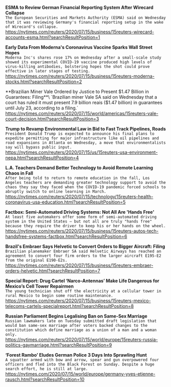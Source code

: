 **ESMA to Review German Financial Reporting System After Wirecard Collapse**\
`The European Securities and Markets Authority (ESMA) said on Wednesday that it was reviewing Germany's financial reporting setup in the wake of Wirecard's collapse.`\
https://nytimes.com/reuters/2020/07/15/business/15reuters-wirecard-accounts-esma.html?searchResultPosition=1

**Early Data From Moderna's Coronavirus Vaccine Sparks Wall Street Hopes**\
`Moderna Inc's shares rose 17% on Wednesday after a small-scale study showed its experimental COVID-19 vaccine produced high levels of virus-killing antibodies, bolstering hopes the shot could prove effective in later stages of testing. `\
https://nytimes.com/reuters/2020/07/15/business/15reuters-moderna-stocks.html?searchResultPosition=2

**Brazilian Miner Vale Ordered by Justice to Present $1.47 Billion in Guarantees: Filing**\
`Brazilian miner Vale SA said on Wednesday that a court has ruled it must present 7.9 billion reais ($1.47 billion) in guarantees until July 23, according to a filing.`\
https://nytimes.com/reuters/2020/07/15/world/americas/15reuters-vale-court-decision.html?searchResultPosition=3

**Trump to Revamp Environmental Law in Bid to Fast Track Pipelines, Roads**\
`President Donald Trump is expected to announce his final plans to expedite permitting for major infrastructure like oil pipelines and road expansions in Atlanta on Wednesday, a move that environmentalists say will bypass public input.`\
https://nytimes.com/reuters/2020/07/15/us/15reuters-usa-environment-nepa.html?searchResultPosition=4

**L.A. Teachers Demand Better Technology to Avoid Remote Learning Chaos in Fall**\
`After being told to return to remote education in the fall, Los Angeles teachers are demanding greater technology support to avoid the chaos they say they faced when the COVID-19 pandemic forced schools to abruptly switch to online learning in March.  `\
https://nytimes.com/reuters/2020/07/15/technology/15reuters-health-coronavirus-usa-education.html?searchResultPosition=5

**Factbox: Semi-Automated Driving Systems: Not All Are 'Hands Free'**\
`At least five automakers offer some form of semi-automated driving system in the United States — but not all are truly "hands free" because they require the driver to keep his or her hands on the wheel. `\
https://nytimes.com/reuters/2020/07/15/business/15reuters-autos-tech-handsfree-systems-factbox.html?searchResultPosition=6

**Brazil's Embraer Says Helvetic to Convert Orders to Bigger Aircraft: Filing**\
`Brazilian planemaker Embraer SA said Helvetic Airways has reached an agreement to convert four firm orders to the larger aircraft E195-E2 from the original E190-E2s.`\
https://nytimes.com/reuters/2020/07/15/business/15reuters-embraer-orders-helvetic.html?searchResultPosition=7

**Special Report: Drug Cartel ‘Narco-Antennas’ Make Life Dangerous for Mexico’s Cell Tower Repairmen**\
`The young technician shut off the electricity at a cellular tower in rural Mexico to begin some routine maintenance.`\
https://nytimes.com/reuters/2020/07/15/business/15reuters-mexico-telecoms-cartels-specialreport.html?searchResultPosition=8

**Russian Parliament Begins Legalising Ban on Same-Sex Marriage**\
`Russian lawmakers late on Tuesday submitted draft legislation that would ban same-sex marriage after voters backed changes to the constitution which define marriage as a union of a man and a woman only.`\
https://nytimes.com/reuters/2020/07/15/world/europe/15reuters-russia-politics-gaymarriage.html?searchResultPosition=9

**‘Forest Rambo’ Eludes German Police 3 Days Into Sprawling Hunt**\
`A squatter armed with bow and arrow, spear and gun overpowered four officers and fled into the Black Forest on Sunday. Despite a huge search effort, he is still at large.`\
https://nytimes.com/2020/07/15/world/europe/germany-yves-etienne-rausch.html?searchResultPosition=10

